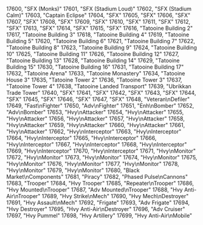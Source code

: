 ﻿17600, "SFX (Monks)"
17601, "SFX (Stadium Loud)"
17602, "SFX (Stadium Calm)"
17603, "Captain Eclipse"
17604, "SFX"
17605, "SFX"
17606, "SFX"
17607, "SFX"
17608, "SFX"
17609, "SFX"
17610, "SFX"
17611, "SFX"
17612, "SFX"
17613, "SFX"
17614, "SFX"
17615, "SFX"
17616, "Tatooine Building  2"
17617, "Tatooine Building  3"
17618, "Tatooine Building  4"
17619, "Tatooine Building  5"
17620, "Tatooine Building  6"
17621, "Tatooine Building  7"
17622, "Tatooine Building  8"
17623, "Tatooine Building  9"
17624, "Tatooine Building 10"
17625, "Tatooine Building 11"
17626, "Tatooine Building 12"
17627, "Tatooine Building 13"
17628, "Tatooine Building 14"
17629, "Tatooine Building 15"
17630, "Tatooine Building 16"
17631, "Tatooine Building 17"
17632, "Tatooine Arena"
17633, "Tatooine Monastery"
17634, "Tatooine House 3"
17635, "Tatooine Tower 2"
17636, "Tatooine Tower 3"
17637, "Tatooine Tower 4"
17638, "Tatooine Landed Transport"
17639, "Ubrikkan Trade Tower"
17640, "SFX"
17641, "SFX"
17642, "SFX"
17643, "SFX"
17644, "SFX"
17645, "SFX"
17646, "SFX"
17647, "SFX"
17648, "Veteran\nDefiler"
17649, "Fast\nFighter"
17650, "Adv\nFighter"
17651, "Enh\nBomber"
17652, "Adv\nBomber"
17653, "Hvy\nAttacker"
17654, "Hvy\nAttacker"
17655, "Hvy\nAttacker"
17656, "Hvy\nAttacker"
17657, "Hvy\nAttacker"
17658, "Hvy\nAttacker"
17659, "Hvy\nAttacker"
17660, "Hvy\nAttacker"
17661, "Hvy\nAttacker"
17662, "Hvy\nInterceptor"
17663, "Hvy\nInterceptor"
17664, "Hvy\nInterceptor"
17665, "Hvy\nInterceptor"
17666, "Hvy\nInterceptor"
17667, "Hvy\nInterceptor"
17668, "Hvy\nInterceptor"
17669, "Hvy\nInterceptor"
17670, "Hvy\nInterceptor"
17671, "Hvy\nMonitor"
17672, "Hvy\nMonitor"
17673, "Hvy\nMonitor"
17674, "Hvy\nMonitor"
17675, "Hvy\nMonitor"
17676, "Hvy\nMonitor"
17677, "Hvy\nMonitor"
17678, "Hvy\nMonitor"
17679, "Hvy\nMonitor"
17680, "Black Market\nComponents"
17681, "Piracy"
17682, "Phased Pulse\nCannons"
17683, "Trooper"
17684, "Hvy Trooper"
17685, "Repeater\nTrooper"
17686, "Hvy Mounted\nTrooper"
17687, "Adv Mounted\nTrooper"
17688, "Hvy Anti-Air\nTrooper"
17689, "Hvy Strike\nMech"
17690, "Hvy Mech\nDestroyer"
17691, "Hvy Assault\nMech"
17692, "Frigate"
17693, "Adv Frigate"
17694, "Hvy Destroyer"
17695, "Hvy Anti-Air\nDestroyer"
17696, "Adv Cruiser"
17697, "Hvy Pummel"
17698, "Hvy Artillery"
17699, "Hvy Anti-Air\nMobile"
